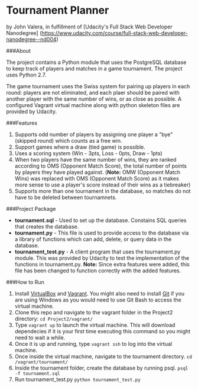 Tournament Planner
=====================
by John Valera, in fulfillment of [Udacity's Full Stack Web Developer Nanodegree] (https://www.udacity.com/course/full-stack-web-developer-nanodegree--nd004)

###About

The project contains a Python module that uses the PostgreSQL database to keep track of players and matches in a game tournament. The project uses Python 2.7.  

The game tournament uses the Swiss system for pairing up players in each round: players are not eliminated, and each plaer should be paired with another player with the same number of wins, or as close as possible. A configured Vagrant virtual machine along with python skeleton files are provided by Udacity.

###Features

1. Supports odd number of players by assigning one player a "bye" (skipped round) which counts as a free win.
2. Support games where a draw (tied game) is possible.
3. Uses a scoring system (Win - 3pts, Loss - 0pts, Draw - 1pts)
4. When two players have the same number of wins, they are ranked according to OMS (Opponent Match Score), the total number of points by players they have played against. (**Note:** OMW (Opponent Match Wins) was replaced with OMS (Opponent Match Score) as it makes more sense to use a player's score instead of their wins as a tiebreaker)
5. Supports more than one tournament in the database, so matches do not have to be deleted between tournamnets.

###Project Package

* **tournament.sql** - Used to set up the database. Constains SQL queries that creates the database.
* **tournament.py** - This file is used to provide access to the database via a library of functions which can add, delete, or query data in the database.
* **tournament_test.py** - A client program that uses the tournament.py module. This was provided by Udacity to test the implementation of the functions in tournament.py. **Note:** Since extra features were added, this file has been changed to function correctly with the added features.

###How to Run

1. Install [VirtualBox](https://www.virtualbox.org/wiki/Downloads) and [Vagrant](https://www.vagrantup.com/downloads). You might also need to install [Git](http://git-scm.com/downloads) if you are using Windows as you would need to use Git Bash to access the virtual machine.
2. Clone this repo and navigate to the vagrant folder in the Project2 directory: `cd Project2/vagrant/`
3. Type `vagrant up` to launch the virtual machine. This will download dependecies if it is your first time executing this command so you might need to wait a while. 
4. Once it is up and running, type `vagrant ssh` to log into the virtual machine. 
5. Once inside the virtual machine, navigate to the tournament directory. `cd /vagrant/tournament/`
6. Inside the tournament folder, create the database by running psql. `psql -f tournament.sql`
7. Run tournament_test.py `python tournament_test.py`

